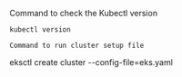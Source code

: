Command to check the  Kubectl version

```
kubectl version

Command to run cluster setup file 

```
eksctl create cluster --config-file=eks.yaml
